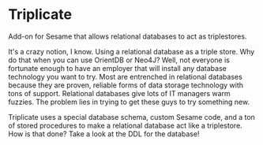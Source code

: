# Triplicate
Add-on for Sesame that allows relational databases to act as triplestores.

It's a crazy notion, I know.  Using a relational database as a triple store.  Why do that when you can
use OrientDB or Neo4J?  Well, not everyone is fortunate enough to have an employer that will install
any database technology you want to try.  Most are entrenched in relational databases because they are
proven, reliable forms of data storage technology with tons of support.  Relational databases give lots
of IT managers warm fuzzies.  The problem lies in trying to get these guys to try something new.

Triplicate uses a special database schema, custom Sesame code, and a ton of stored procedures to make
a relational database act like a triplestore.  How is that done?  Take a look at the DDL for the database!
